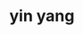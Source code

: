 ---
layout: smileys&emotion
title: yin yang
emoji: yin_yang
permalink: ☯.html
image: assets/img/3moji/yin_yang.png
---